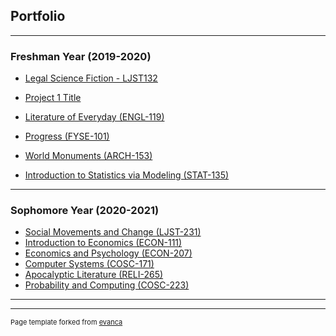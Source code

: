 ## Portfolio

---

### Freshman Year (2019-2020) 

- [Legal Science Fiction - LJST132](/legal_science_fiction.md)
- [Project 1 Title](/lsample_page.md)
 
- [Literature of Everyday (ENGL-119)](/sample_page)
- [Progress (FYSE-101)](/sample_page)
- [World Monuments (ARCH-153)](/sample_page)
- [Introduction to Statistics via Modeling (STAT-135)](/sample_page)

---

### Sophomore Year (2020-2021)

- [Social Movements and Change (LJST-231)](http://example.com/)
- [Introduction to Economics (ECON-111)](http://example.com/)
- [Economics and Psychology (ECON-207)](http://example.com/)
- [Computer Systems (COSC-171)](http://example.com/)
- [Apocalyptic Literature (RELI-265)](http://example.com/)
- [Probability and Computing (COSC-223)](http://example.com/)

---



---
<p style="font-size:11px">Page template forked from <a href="https://github.com/evanca/quick-portfolio">evanca</a></p>
<!-- Remove above link if you don't want to attibute -->

